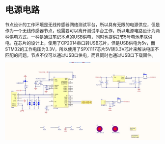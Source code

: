 # 电源电路

节点设计的工作环境是无线传感器网络测试平台，所以具有无限的电源供应，但是作为一个无线传感器节点，也需要可以离开测试平台工作，所以电源电路设计为两种供电方式，一种是通过笔记本点的USB供电，同时也提供2节5号电池串联供电。在芯片的设计上，使用了CP2014串口转USB芯片，但是USB供电为5v，而STM32的工作电压为3.3V，所以使用了SPX1117芯片5V转3.3V芯片来解决电压不匹配的问题。节点不仅可以通过USB口供电，而且同时也通过USB口下载固件。

![电源电路](..\附件\image11.jpeg)